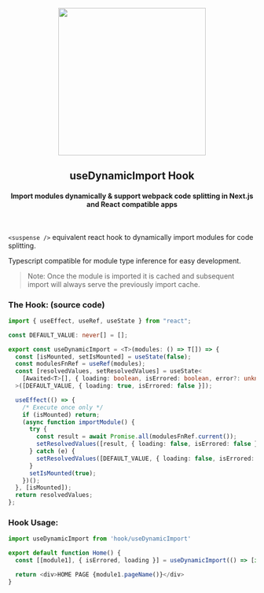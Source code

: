<p align="center">
  <img src="https://github.com/nirus/useDynamicImport/assets/2213751/391c3b5e-be23-4bb6-a198-97a483623e04" width="300">
  <h2 align="center">useDynamicImport Hook</h2>
  <h4 align="center">Import modules dynamically & support webpack code splitting in Next.js and React compatible apps</h4>    
</p>
<br />

`<suspense />` equivalent react hook to dynamically import modules for code splitting. 

Typescript compatible for module type inference for easy development.

> Note: Once the module is imported it is cached and subsequent import will always serve the previously import cache.

### The Hook: (source code)
```typescript
import { useEffect, useRef, useState } from "react";

const DEFAULT_VALUE: never[] = [];

export const useDynamicImport = <T>(modules: () => T[]) => {
  const [isMounted, setIsMounted] = useState(false);
  const modulesFnRef = useRef(modules);
  const [resolvedValues, setResolvedValues] = useState<
    [Awaited<T>[], { loading: boolean, isErrored: boolean, error?: unknown }]
  >([DEFAULT_VALUE, { loading: true, isErrored: false }]);

  useEffect(() => {
    /* Execute once only */
    if (isMounted) return;
    (async function importModule() {
      try {
        const result = await Promise.all(modulesFnRef.current());
        setResolvedValues([result, { loading: false, isErrored: false }]);
      } catch (e) {
        setResolvedValues([DEFAULT_VALUE, { loading: false, isErrored: true, error: e }]);
      }
      setIsMounted(true);
    })();
  }, [isMounted]);
  return resolvedValues;
};

```

### Hook Usage:

```typescript
import useDynamicImport from 'hook/useDynamicImport'

export default function Home() {
  const [[module1], { isErrored, loading }] = useDynamicImport(() => [import("./test")]);

  return <div>HOME PAGE {module1.pageName()}</div>
}
```
